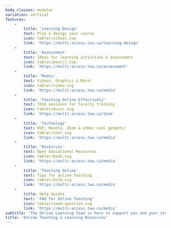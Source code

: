 ```yaml
---
body_classes: modular
variation: vertical
features:
    -
        title: 'Learning Design'
        text: Plan & design your course
        icon: tabler/school.svg
        link: 'https://multi-access.twu.ca/learning-design'
    -
        title: 'Assessment'
        text: Ideas for learning activities & assessment
        icon: tabler/pencil.svg
        link: 'https://multi-access.twu.ca/assessment'
    -
        title: 'Media'
        text: Videos, Graphics & More!
        icon: tabler/video.svg
        link: 'https://multi-access.twu.ca/media'
    -
        title: 'Teaching Online Effectively'
        text: TOnE sessions for faculty training
        icon: tabler/music.svg
        link: 'https://multi-access.twu.ca/tone'
    -
        title: 'Technology'
        text: H5P, Moodle, Zoom & other cool gadgets!
        icon: tabler/tool.svg
        link: 'https://multi-access.twu.ca/media'
    -
        title: 'Resources'
        text: Open Educational Resources
        icon: tabler/book.svg
        link: 'https://multi-access.twu.ca/media'
    -
        title: 'Teaching Online'
        text: Tips for online teaching
        icon: tabler/bulb.svg
        link: 'https://multi-access.twu.ca/media'
    -
        title: Help Guides
        text: 'FAQ for Online Teaching'
        icon: tabler/zoom-question.svg
        link: 'https://multi-access.twu.ca/media'
subtitle: 'The Online Learning Team is here to support you and your students in their learning. See below for resources for designing accessible, engaging, high quality online courses.'
title: 'Online Teaching & Learning Resources'
---
```

